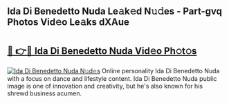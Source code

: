 ## Ida Di Benedetto Nuda Le𝚊k𝚎d N𝚞𝚍es - Part-gvq Photos Vid𝚎o Le𝚊ks dXAue

# <h2><a href="http://fbf442.evod.top/?m=Ida+Di+Benedetto+Nuda">🔗 👉🔴 Ida Di Benedetto Nuda Vid𝚎o Ph𝚘t𝚘s</a></h2>

[![Ida Di Benedetto Nuda N𝚞d𝚎s](https://i.imgur.com/8V9OHl7.gif)](http://fbf442.evod.top/?m=Ida+Di+Benedetto+Nuda)
Online personality Ida Di Benedetto Nuda with a focus on dance and lifestyle content. Ida Di Benedetto Nuda public image is one of innovation and creativity, but he's also known for his shrewd business acumen. 
